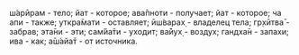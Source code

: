 ш́арӣрам - тело; йат - которое; ава̄пноти - получает; йат - которое; ча апи - также; уткра̄мати - оставляет; ӣш́варах̣ - владелец тела; гр̣хӣтва̄ - забрав; эта̄ни - эти; сам̇йа̄ти - уходит; ва̄йух̣ - воздух; гандха̄н - запахи; ива - как; а̄ш́айа̄т - от источника.